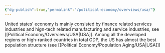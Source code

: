 ```yaml
---
{"dg-publish":true,"permalink":"/political-economy/overviews/usa/"}
---
```


United states' economy is mainly consisted by finance related services industries and hign-tech related manufacturing and service industries, see [[Political Economy/Overviews/USA\|USA]]. Among all the developed regions or high-ranked countries in total GDP, the US has almost the best population structure (see [[Political Economy/Population Aging/USA\|USA]])